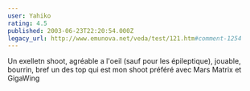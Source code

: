 ```yaml
---
user: Yahiko
rating: 4.5
published: 2003-06-23T22:20:54.000Z
legacy_url: http://www.emunova.net/veda/test/121.htm#comment-1254
---
```

Un exelletn shoot, agréable a l'oeil (sauf pour les épileptique), jouable, bourrin, bref un des top qui est mon shoot préféré avec Mars Matrix et GigaWing